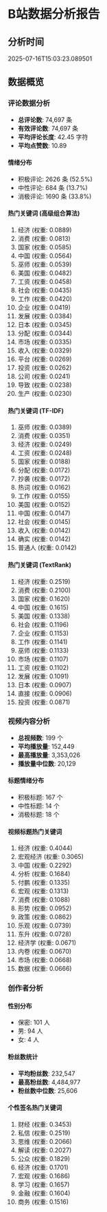 # B站数据分析报告

## 分析时间
2025-07-16T15:03:23.089501

## 数据概览

### 评论数据分析
- **总评论数**: 74,697 条
- **有效评论数**: 74,697 条
- **平均评论长度**: 42.45 字符
- **平均点赞数**: 10.89

#### 情绪分布
- 积极评论: 2626 条 (52.5%)
- 中性评论: 684 条 (13.7%)
- 消极评论: 1690 条 (33.8%)

#### 热门关键词 (高级组合算法)
1. 经济 (权重: 0.0889)
2. 消费 (权重: 0.0813)
3. 国家 (权重: 0.0585)
4. 中国 (权重: 0.0564)
5. 巫师 (权重: 0.0539)
6. 美国 (权重: 0.0482)
7. 工资 (权重: 0.0458)
8. 社会 (权重: 0.0435)
9. 工作 (权重: 0.0420)
10. 企业 (权重: 0.0419)
11. 发展 (权重: 0.0384)
12. 日本 (权重: 0.0345)
13. 分配 (权重: 0.0344)
14. 市场 (权重: 0.0335)
15. 收入 (权重: 0.0329)
16. 平台 (权重: 0.0269)
17. 投资 (权重: 0.0262)
18. 公司 (权重: 0.0241)
19. 导致 (权重: 0.0238)
20. 生产 (权重: 0.0230)

#### 热门关键词 (TF-IDF)
1. 巫师 (权重: 0.0389)
2. 消费 (权重: 0.0351)
3. 经济 (权重: 0.0249)
4. 工资 (权重: 0.0248)
5. 国家 (权重: 0.0188)
6. 分配 (权重: 0.0172)
7. 抄袭 (权重: 0.0172)
8. 热词 (权重: 0.0162)
9. 工作 (权重: 0.0155)
10. 美国 (权重: 0.0152)
11. 中国 (权重: 0.0147)
12. 社会 (权重: 0.0145)
13. 收入 (权重: 0.0142)
14. 确实 (权重: 0.0142)
15. 普通人 (权重: 0.0142)

#### 热门关键词 (TextRank)
1. 经济 (权重: 0.2519)
2. 消费 (权重: 0.2100)
3. 国家 (权重: 0.1620)
4. 中国 (权重: 0.1615)
5. 美国 (权重: 0.1338)
6. 社会 (权重: 0.1196)
7. 企业 (权重: 0.1153)
8. 工作 (权重: 0.1141)
9. 巫师 (权重: 0.1133)
10. 市场 (权重: 0.1107)
11. 工资 (权重: 0.1102)
12. 发展 (权重: 0.1091)
13. 日本 (权重: 0.0907)
14. 直接 (权重: 0.0906)
15. 投资 (权重: 0.0871)

### 视频内容分析
- **总视频数**: 199 个
- **平均播放量**: 152,449
- **最高播放量**: 3,353,026
- **播放量中位数**: 20,129

#### 标题情绪分布
- 积极标题: 167 个
- 中性标题: 14 个
- 消极标题: 18 个

#### 视频标题热门关键词
1. 经济 (权重: 0.4044)
2. 宏观经济 (权重: 0.3065)
3. 中国 (权重: 0.2292)
4. 分析 (权重: 0.1684)
5. 付鹏 (权重: 0.1335)
6. 宏观 (权重: 0.1313)
7. 消费 (权重: 0.1088)
8. 形势 (权重: 0.0952)
9. 政策 (权重: 0.0862)
10. 乐观 (权重: 0.0739)
11. 东升 (权重: 0.0728)
12. 经济学 (权重: 0.0671)
13. 内卷 (权重: 0.0670)
14. 市场 (权重: 0.0668)
15. 数据 (权重: 0.0666)

### 创作者分析
#### 性别分布
- 保密: 101 人
- 男: 94 人
- 女: 4 人

#### 粉丝数统计
- **平均粉丝数**: 232,547
- **最高粉丝数**: 4,484,977
- **粉丝数中位数**: 25,606

#### 个性签名热门关键词
1. 财经 (权重: 0.3453)
2. 私信 (权重: 0.2519)
3. 思维 (权重: 0.2066)
4. 解读 (权重: 0.2027)
5. 公众 (权重: 0.1829)
6. 经济 (权重: 0.1701)
7. 宏观 (权重: 0.1686)
8. 学习 (权重: 0.1657)
9. 金融 (权重: 0.1604)
10. 商务 (权重: 0.1516)
